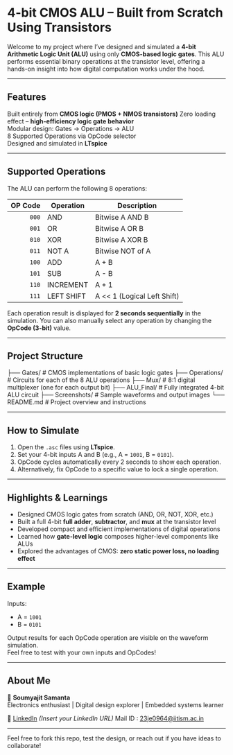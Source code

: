 # 4-bit CMOS ALU – Built from Scratch Using Transistors

Welcome to my project where I’ve designed and simulated a **4-bit Arithmetic Logic Unit (ALU)** using only **CMOS-based logic gates**. This ALU performs essential binary operations at the transistor level, offering a hands-on insight into how digital computation works under the hood.

---

## Features
Built entirely from **CMOS logic (PMOS + NMOS transistors)** 
Zero loading effect – **high-efficiency logic gate behavior**  
Modular design: Gates → Operations → ALU  
8 Supported Operations via OpCode selector  
Designed and simulated in **LTspice**

---

## Supported Operations

The ALU can perform the following 8 operations:

| OP Code | Operation     | Description                   |
|--------:|----------------|-------------------------------|
| `000`   | AND           | Bitwise A AND B              |
| `001`   | OR            | Bitwise A OR B               |
| `010`   | XOR           | Bitwise A XOR B              |
| `011`   | NOT A         | Bitwise NOT of A             |
| `100`   | ADD           | A + B                        |
| `101`   | SUB           | A - B                        |
| `110`   | INCREMENT     | A + 1                        |
| `111`   | LEFT SHIFT    | A << 1 (Logical Left Shift)  |

Each operation result is displayed for **2 seconds sequentially** in the simulation. You can also manually select any operation by changing the **OpCode (3-bit)** value.

---

## Project Structure
├── Gates/ # CMOS implementations of basic logic gates
├── Operations/ # Circuits for each of the 8 ALU operations
├── Mux/ # 8:1 digital multiplexer (one for each output bit)
├── ALU_Final/ # Fully integrated 4-bit ALU circuit
├── Screenshots/ # Sample waveforms and output images
└── README.md # Project overview and instructions



---

## How to Simulate

1. Open the `.asc` files using **LTspice**.
2. Set your 4-bit inputs A and B (e.g., A = `1001`, B = `0101`).
3. OpCode cycles automatically every 2 seconds to show each operation.
4. Alternatively, fix OpCode to a specific value to lock a single operation.

---

## Highlights & Learnings

- Designed CMOS logic gates from scratch (AND, OR, NOT, XOR, etc.)
- Built a full 4-bit **full adder**, **subtractor**, and **mux** at the transistor level
- Developed compact and efficient implementations of digital operations
- Learned how **gate-level logic** composes higher-level components like ALUs
- Explored the advantages of CMOS: **zero static power loss, no loading effect**

---

## Example

Inputs:  
- A = `1001`  
- B = `0101`  

Output results for each OpCode operation are visible on the waveform simulation.  
Feel free to test with your own inputs and OpCodes!

---

##  About Me

👤 **Soumyajit Samanta**  
Electronics enthusiast | Digital design explorer | Embedded systems learner

🔗 [LinkedIn](https://www.linkedin.com/in/your-profile/) *(Insert your LinkedIn URL)*
Mail ID : 23je0964@iitism.ac.in

---

Feel free to fork this repo, test the design, or reach out if you have ideas to collaborate!
